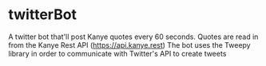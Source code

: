 # twitterBot
A twitter bot that'll post Kanye quotes every 60 seconds. 
Quotes are read in from the Kanye Rest API (https://api.kanye.rest)
The bot uses the Tweepy library in order to communicate with Twitter's API to create tweets
